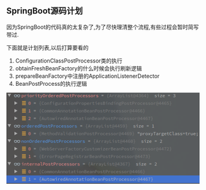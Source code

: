 ## SpringBoot源码计划



因为SpringBoot的代码真的太复杂了,为了尽快理清整个流程,有些过程会暂时简写带过.

下面就是计划列表,以后打算要看的

1. ConfigurationClassPostProcessor类的执行
2. obtainFreshBeanFactory的什么时候会执行刷新逻辑
3. prepareBeanFactory中注册的ApplicationListenerDetector
4. BeanPostProcess的执行逻辑

 ![image-20200426233628495](../../../pic/image-20200426233628495.png)

